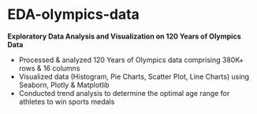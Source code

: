 # EDA-olympics-data

**Exploratory Data Analysis and Visualization on 120 Years of Olympics Data**
- Processed & analyzed 120 Years of Olympics data comprising 380K+ rows & 16 columns
- Visualized data (Histogram, Pie Charts, Scatter Plot, Line Charts) using Seaborn, Plotly & Matplotlib
- Conducted trend analysis to determine the  optimal age range for athletes to win sports medals
